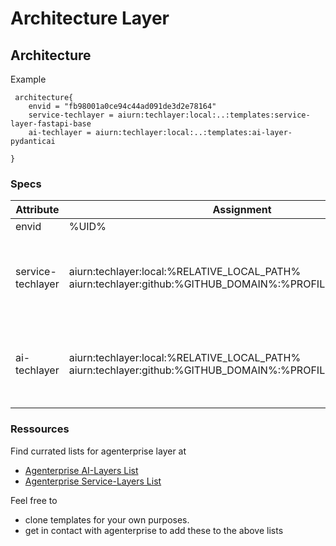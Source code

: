 # Architecture Layer

## Architecture
Example
```dsl
 architecture{
    envid = "fb98001a0ce94c44ad091de3d2e78164"
    service-techlayer = aiurn:techlayer:local:..:templates:service-layer-fastapi-base
    ai-techlayer = aiurn:techlayer:local:..:templates:ai-layer-pydanticai
        
}
```
### Specs

| Attribute | Assignment | Rule  | Cardinality  | Examples |
| --------  | --------   | -------- | -------- | -------- |
| envid       | %UID% | a unique id as %UID% representing the project | 1..1 | envid = "fb98001a0ce94c44ad091de3d2e78164"
| service-techlayer | aiurn:techlayer:local:%RELATIVE_LOCAL_PATH% <br/>  aiurn:techlayer:github:%GITHUB_DOMAIN%:%PROFILE%:%TEMPLATE% | <ul><li>set your path %RELATIVE_LOCAL_PATH% in an urn style </li><li> %GITHUB_DOMAIN%:%PROFILE%:%TEMPLATE% specifies a public template to a github project in urn style.</li></ul> | 1..1 | service-techlayer = aiurn:techlayer:local:..:templates:service-layer-fastapi-base <br/> service-techlayer = aiurn:techlayer:github:www.github.com:agenterprise:service-layer-fastapi-base
| ai-techlayer | aiurn:techlayer:local:%RELATIVE_LOCAL_PATH% <br/>  aiurn:techlayer:github:%GITHUB_DOMAIN%:%PROFILE%:%TEMPLATE% | <ul><li>set your path %RELATIVE_LOCAL_PATH% in an urn style </li><li> %GITHUB_DOMAIN%:%PROFILE%:%TEMPLATE% specifies a public template to a github project in urn style.</li></ul> | 1..1 | service-techlayer = aiurn:techlayer:local:..:templates:ai-layer-pydanticai <br/> service-techlayer = aiurn:techlayer:github:www.github.com:agenterprise:ai-layer-pydanticai


### Ressources
Find currated lists for agenterprise layer at 
* [Agenterprise AI-Layers List](https://github.com/stars/agenterprise/lists/ai-layers)
* [Agenterprise Service-Layers List](https://github.com/stars/agenterprise/lists/service-layers)

Feel free to 
* clone templates for your own purposes. 
* get in contact with agenterprise to add these to the above lists